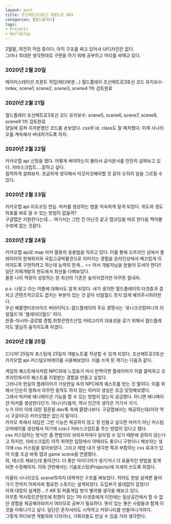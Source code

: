 ```yaml
---
layout: post
title: 조선메트로3호선 개발노트 003
categories: [월드플레이]
tags: 
- Projects
- Worldplay
---
```


 2월말, 여전히 작업 중이다. 아직 구조를 짜고 있어서 UI디자인은 없다. 
 <br>그러나 최대한 생각한대로 구현을 하기 위해 공부하고 머리를 싸매고 있다.
 
 ### 2020년 2월 20일
 
 메이커스테이션 프론트 작업(헤더부분...)
 월드플레이 조선메트로3호선 코드 유지보수: index, scene1, scene2, scene3, scene4 1차 검토완료
 
 ### 2020년 2월 21일
 
 월드플레이 조선메트로3호선 코드 유지보수: scene5, scene6, scene7, scene8, scene9 1차 검토완료
 <br>양일에 걸쳐 지저분했던 코드를 손보았다. css와 id, class도 잘 매치했다. 이제 시나리오를 계속해서 써내려가도록 하자.
 
 ### 2020년 2월 22일
 
 카카오맵 api 신청을 했다. 어떻게 써야하는지 몰라서 공식문서를 찬찬히 살펴보고 있다. 자바스크립트....잘하고 싶다. 
 <br>침착하게 살펴보자. 조급하게 생각해서 이것저것해야할 것 같아 오히려 일을 그르칠 수 있다.
 
 ### 2020년 2월 23일 
 
 카카오맵 api 지오코딩 연습. 마커를 생성하는 법을 익숙하게 알게 되었다. 위도와 경도 좌표를 바로 알 수 있는 방법이 없을까? 
 <br>구글맵은 지원한다는데.... 여기서는 그런 건 아닌것 같고 맵코딩을 따로 한다음 찍어볼 수밖에 없는 것같다.
 
 ### 2020년 2월 24일
 
 카카오맵 api로 map 마커 활용의 응용법을 익히고 있다. 이를 통해 오프라인 상에서 플레이어의 현재위치와 국립고궁박물관으로 이어지는 경험을 온라인상에서 매끄럽게 이어지도록 구현하려고 하는데 능력의 한계... << 어서 개발자님을 받들어 모셔야 한다!! <br>일단 자체개발의 한도에서 최선을 다해보았다. <br> 물론 나의 역량이 성장하는 한 최선의 기준은 높아지겠지만 아무튼 힘내자.
 
 p.s. 나랑고 라는 어플에 대해서도 알게 되었다. 내가 생각한 월드플레이의 타겟층과 겹치고 콘텐츠적으로도 겹치는 부분이 있는 것 같아 리얼월드 못지 않게 예의주시하려한다. <br>우선 혜풍엔터프라이즈 버라이틱스-월드플레이의 주요 경쟁사는 '유니크굿컴퍼니의 리얼월드'와 '플레이더월드' 이다. 
 <br>한중-아시아-글로벌 경험,취향콘텐츠산업 카테고리의 대표성을 갖기 위해서 월드플레이도 열심히 움직이도록 하겠다.
 
 ### 2020년 2월 25일
 
 드디어! 25일자 포스팅에 25일자 개발노트를 작성할 수 있게 되었다. 
 조선메트로3호선 카카오맵 api 커스텀오버레이를 사용해보았다.
 이를 쓰게 된 계기는 다음과 같다. 
 
 게임의 퀘스트에서처럼 NPC위에 느낌표가 떠서 반짝이면 플레이어가 이를 클릭하고 오프라인에서의 퀘스트를 지령받는 경험을 만들고 싶었다. 
 <br>그러니까 현실의 플레이어가 가상현실 속의 NPC에게 퀘스트를 받는 것 말이다. 이를 위해서 단순히 멈춰서 아무런 동작도 하지 않는 마커의 생성은 조금 밋밋해보였다.
 <br>그래서 마커에 애니메이션 기능을 할 수 있는 방법이 없는지 궁금했다. 아니면 애니메이션 마커를 생성한다던가. 아니나다를까, 역시 인간의 생각은 거기서 거기. 
 <br>누가 이미 이에 대한 질문을 dev톡 측에 올렸나보다. 구글맵에서는 제공하는데(이야 역시 구글이다) 카카오맵은 없는지 말이다.
 <br>카카오 측에서 대답은 그런 기능은 제공하지 않고 정 만들고 싶으면 마커가 아닌 커스텀 오버레이를 생성해서 여기에 css나 자바스크립트를 주는 방법이 있다고 했다.  <br>css 커스텀하는 방식은 좀 편법이라 브라우저마다 달라질 수 있기 때문에 권하지 않는다고 하지만, 자바스크립트 아직 취약한 입장에서 야매라도 좋으니 구현이나 해보자는 생각에 css 커스텀을 알아보았다. 그리고 제법 내가 생각한 쪽과 부합하는 css 효과가 있어 이를 조금 바꿔 맵과 game scene을 연결했다. 
 <br>와, 테스트 해보는데 돌아간다. 더 좋은 아이디어가 생기거나 더 효율적인 방법을 찾게 되면 수정해야지. 이와 관련해서는 기술포스팅(Projects)에 자세히 쓰도록 하겠다.
 
 아울러 시나리오도 scene15까지 대략적인 구조를 짜보았다. 적어도 한양 설계편 들어가기 전까지 어찌저찌 필요한 스토리는 설계되었다. 도입부가 쓸데없이 길었다!
 <br>이제 대망의 설계편....!! AR 및 퍼즐게임 방식 별의별 생각을 해보고 있다. <br>아무튼 역사장르콘텐츠에 취향이 있는 1차 타겟층에게 이전에는 일상공간에서 할 수 없던 경험을 제공해야되어서 여러모로 공부가 필요하다. 뜻이 있는 좋은 사람들과 함께 이것을 이뤄나가고 싶다. 일단은 혼자서라도 시작하고 커뮤니티를 만들어나가야지. <br>그렇게 하다보면 개발자와 디자이너, 기획자들도 만날 수 있을 거라 생각한다.
 
